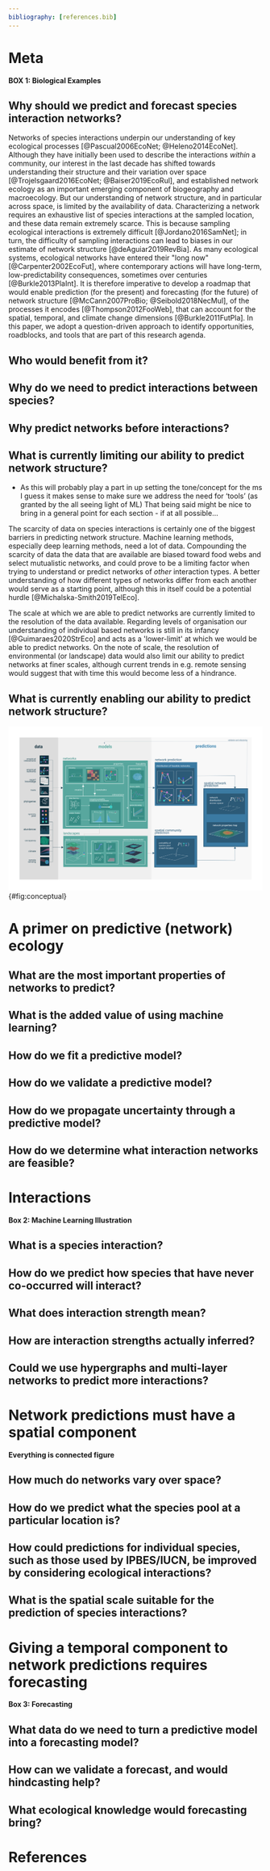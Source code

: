 ```yaml
---
bibliography: [references.bib]
---
```


# Meta


**BOX 1: Biological Examples**

## Why should we predict and forecast species interaction networks?

Networks of species interactions underpin our understanding of key ecological
processes [@Pascual2006EcoNet; @Heleno2014EcoNet]. Although they have initially
been used to describe the interactions *within* a community, our interest in the
last decade has shifted towards understanding their structure and their
variation over space [@Trojelsgaard2016EcoNet; @Baiser2019EcoRul], and
established network ecology as an important emerging component of biogeography
and macroecology. But our understanding of network structure, and in particular
across space, is limited by the availability of data. Characterizing a network
requires an exhaustive list of species interactions at the sampled location, and
these data remain extremely scarce. This is because sampling ecological
interactions is extremely difficult [@Jordano2016SamNet]; in turn, the
difficulty of sampling interactions can lead to biases in our estimate of
network structure [@deAguiar2019RevBia]. As many ecological systems, ecological
networks have entered their "long now" [@Carpenter2002EcoFut], where
contemporary actions will have long-term, low-predictability consequences,
sometimes over centuries [@Burkle2013PlaInt]. It is therefore imperative to
develop a roadmap that would enable prediction (for the present) and forecasting
(for the future) of network structure [@McCann2007ProBio; @Seibold2018NecMul],
of the processes it encodes [@Thompson2012FooWeb], that can account for the
spatial, temporal, and climate change dimensions [@Burkle2011FutPla]. In this
paper, we adopt a question-driven approach to identify opportunities,
roadblocks, and tools that are part of this research agenda.

## Who would benefit from it?

## Why do we need to predict interactions between species?

## Why predict networks before interactions?

## What is currently limiting our ability to predict network structure?

* As this will probably play a part in up setting the tone/concept for the ms 
I guess it makes sense to make sure we address the need for ‘tools’ (as 
granted by the all seeing light of ML) That being said might be nice to bring 
in a general point for each section - if at all possible...

The scarcity of data on species interactions is certainly one of the biggest 
barriers in predicting network structure. Machine learning methods, especially deep 
learning methods, need a lot of data. Compounding the scarcity of data the 
data that are available are biased toward food webs and select mutualistic 
networks, and could prove to be a limiting factor when trying to understand or
predict networks of *other* interaction types. A better understanding of how 
different types of networks differ from each another would serve as a starting 
point, although this in itself could be a potential hurdle 
[@Michalska-Smith2019TelEco].

The scale at which we are able to predict networks are currently limited to 
the resolution of the data available. Regarding levels of organisation our 
understanding of individual based networks is still in its infancy 
[@Guimaraes2020StrEco] and acts as a 'lower-limit' at which we 
would be able to predict networks. On the note of scale, the resolution of 
environmental (or landscape) data would also limit our ability to predict 
networks at finer scales, although current trends in e.g. remote sensing would 
suggest that with time this would become less of a hindrance.

## What is currently enabling our ability to predict network structure?

![TODO](figures/conceptual.png){#fig:conceptual}

# A primer on predictive (network) ecology

## What are the most important properties of networks to predict?

## What is the added value of using machine learning?

## How do we fit a predictive model?

## How do we validate a predictive model?

## How do we propagate uncertainty through a predictive model?

## How do we determine what interaction networks are feasible?

# Interactions

**Box 2: Machine Learning Illustration**

## What is a species interaction?

## How do we predict how species that have never co-occurred will interact?

## What does interaction strength mean?

## How are interaction strengths actually inferred?

## Could we use hypergraphs and multi-layer networks to predict more interactions?

# Network predictions must have a spatial component

**Everything is connected figure**

## How much do networks vary over space?

## How do we predict what the species pool at a particular location is?

## How could predictions for individual species, such as those used by IPBES/IUCN, be improved by considering ecological interactions?

## What is the spatial scale suitable for the prediction of species interactions?

# Giving a temporal component to network predictions requires forecasting

**Box 3: Forecasting**

## What data do we need to turn a predictive model into a forecasting model?

## How can we validate a forecast, and would hindcasting help?

## What ecological knowledge would forecasting bring?

# References
